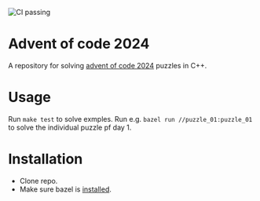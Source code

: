 ![CI passing](https://github.com/martin-grader/advent_of_code_2024/actions/workflows/ci.yaml/badge.svg)
# Advent of code 2024
A repository for solving [advent of code 2024](https://adventofcode.com/2024/about) puzzles in C++.
# Usage
Run `make test` to solve exmples.
Run e.g. `bazel run //puzzle_01:puzzle_01` to solve the individual puzzle pf day 1.
# Installation
- Clone repo.
- Make sure bazel is [installed](https://bazel.build/install).
